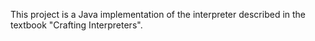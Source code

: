 This project is a Java implementation of the interpreter described in the textbook  "Crafting Interpreters".
